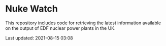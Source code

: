 # Nuke Watch

This repository includes code for retrieving the latest information available on the output of EDF nuclear power plants in the UK.

Last updated: 2021-08-15 03:08